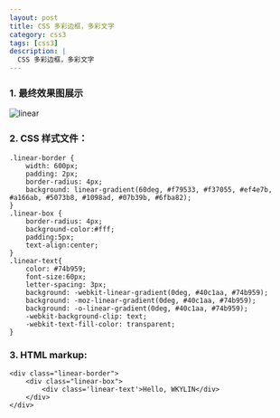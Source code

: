 ```yaml
---
layout: post
title: CSS 多彩边框，多彩文字
category: css3 
tags: [css3]
description: |
  CSS 多彩边框，多彩文字
---
```


### 1. 最终效果图展示

![linear](http://wkylin.github.io/assets/images/linear.png "linear")

### 2. CSS 样式文件：

    .linear-border {
        width: 600px;
        padding: 2px;
        border-radius: 4px;
        background: linear-gradient(60deg, #f79533, #f37055, #ef4e7b, #a166ab, #5073b8, #1098ad, #07b39b, #6fba82);
    }
    .linear-box {
        border-radius: 4px;
        background-color:#fff;
        padding:5px;
        text-align:center;
    }
    .linear-text{
        color: #74b959;
        font-size:60px;
        letter-spacing: 3px;
        background: -webkit-linear-gradient(0deg, #40c1aa, #74b959);
        background: -moz-linear-gradient(0deg, #40c1aa, #74b959);
        background: -o-linear-gradient(0deg, #40c1aa, #74b959);
        -webkit-background-clip: text;
        -webkit-text-fill-color: transparent;
    }

### 3. HTML markup:

    <div class="linear-border">
        <div class="linear-box">
            <div class='linear-text'>Hello, WKYLIN</div>
        </div>
    </div>

    
    